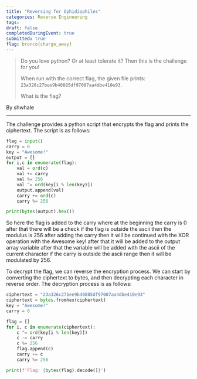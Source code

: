 ```yaml
---
title: "Reversing for Ophidiophiles"
categories: Reverse Engineering
tags: 
draft: false
completedDuringEvent: true
submitted: true
flag: bronco{charge_away}
---
```

> Do you love python? Or at least tolerate it? Then this is the challenge for you!
>
> When run with the correct flag, the given file prints: `23a326c27bee9b40885df97007aa4dbe410e93`.
>
> What is the flag?

By shwhale

---

The challenge provides a python script that encrypts the flag and prints the ciphertext. The script is as follows:

```py
flag = input()
carry = 0
key = "Awesome!"
output = []
for i,c in enumerate(flag):
    val = ord(c)
    val += carry
    val %= 256
    val ^= ord(key[i % len(key)])
    output.append(val)
    carry += ord(c)
    carry %= 256

print(bytes(output).hex())
```

So here the flag is added to the carry where at the beginning the carry is 0 after that there will be a check if the flag is outside the ascii then the modulus is 256 after adding the carry then it will be continued with the XOR operation with the Awesome key! after that it will be added to the output array variable after that the variable will be added with the ascii of the current character if the carry is outside the ascii range then it will be modulated by 256.

To decrypt the flag, we can reverse the encryption process. We can start by converting the ciphertext to bytes, and then decrypting each character in reverse order. The decryption process is as follows:

```py
ciphertext = "23a326c27bee9b40885df97007aa4dbe410e93"
ciphertext = bytes.fromhex(ciphertext)
key = "Awesome!"
carry = 0

flag = []
for i, c in enumerate(ciphertext):
    c ^= ord(key[i % len(key)])
    c -= carry
    c %= 256
    flag.append(c)
    carry += c
    carry %= 256

print(f'Flag: {bytes(flag).decode()}')
```
